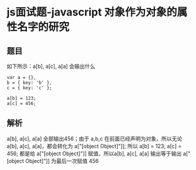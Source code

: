 # js面试题-javascript 对象作为对象的属性名字的研究
## 题目
如下所示：a[b], a[c], a[a] 会输出什么

```
var a = {},
b = { key: 'b' },
c = { key: 'c' };

a[b] = 123;
a[c] = 456;
```

## 解析
a[b], a[c], a[a] 全部输出456；由于 a,b,c 在前面已经声明为对象，所以无论 a[b], a[c], a[a]，都会转化为 a["[object Object]"]]; 所以 a[b] = 123; a[c] = 456; 都是给 a["[object Object]"]] 赋值，所以a[b], a[c], a[a] 输出等于输出 a["[object Object]"]] 为最后一次赋值 456